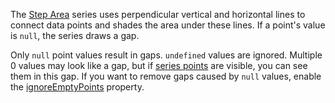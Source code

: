 The [Step Area](https://js.devexpress.com/Demos/WidgetsGallery/Demo/Charts/StepArea/) series uses perpendicular vertical and horizontal lines to connect data points and shades the area under these lines. If a point's value is `null`, the series draws a gap.

Only `null` point values result in gaps. `undefined` values are ignored. Multiple 0 values may look like a gap, but if [series points](/Documentation/ApiReference/UI_Components/dxChart/Series_Types/StepAreaSeries/point/) are visible, you can see them in this gap. If you want to remove gaps caused by `null` values, enable the [ignoreEmptyPoints](/Documentation/ApiReference/UI_Components/dxChart/Configuration/series/#ignoreEmptyPoints) property.
